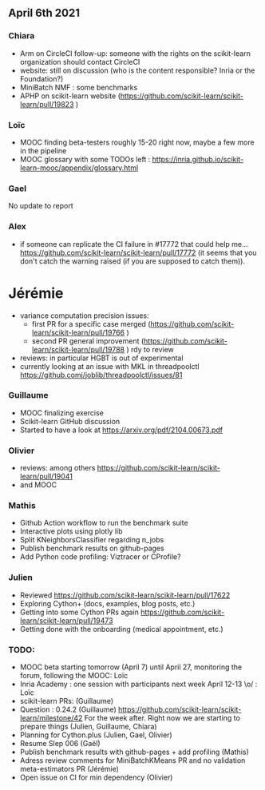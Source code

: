 ## April 6th 2021

### Chiara
- Arm on CircleCI follow-up: someone with the rights on the scikit-learn organization should contact CircleCI
- website: still on discussion (who is the content responsible? Inria or the Foundation?)
- MiniBatch NMF : some benchmarks
- APHP on scikit-learn website (https://github.com/scikit-learn/scikit-learn/pull/19823 )

### Loïc
- MOOC finding beta-testers roughly 15-20 right now, maybe a few more in the pipeline
- MOOC glossary with some TODOs left : https://inria.github.io/scikit-learn-mooc/appendix/glossary.html

### Gael
No update to report

### Alex

- if someone can replicate the CI failure in #17772 that could help me... https://github.com/scikit-learn/scikit-learn/pull/17772
  (it seems that you don't catch the warning raised (if you are supposed to catch them)).

# Jérémie
- variance computation precision issues:
    - first PR for a specific case merged (https://github.com/scikit-learn/scikit-learn/pull/19766 )
    - second PR general improvement (https://github.com/scikit-learn/scikit-learn/pull/19788 ) rdy to review
- reviews: in particular HGBT is out of experimental
- currently looking at an issue with MKL in threadpoolctl https://github.comj/joblib/threadpoolctl/issues/81

### Guillaume
- MOOC finalizing exercise
- Scikit-learn GitHub discussion
- Started to have a look at https://arxiv.org/pdf/2104.00673.pdf

### Olivier
- reviews: among others https://github.com/scikit-learn/scikit-learn/pull/19041 
- and MOOC

### Mathis
- Github Action workflow to run the benchmark suite
- Interactive plots using plotly lib
- Split KNeighborsClassifier regarding n_jobs
- Publish benchmark results on github-pages
- Add Python code profiling: Viztracer or CProfile?

### Julien 
 - Reviewed https://github.com/scikit-learn/scikit-learn/pull/17622
 - Exploring Cython+ (docs, examples, blog posts, etc.)
 - Getting into some Cython PRs again
     https://github.com/scikit-learn/scikit-learn/pull/19473
 - Getting done with the onboarding (medical appointment, etc.)

### TODO:

- MOOC beta starting tomorrow (April 7) until April 27, monitoring the forum, following the MOOC: Loïc
- Inria Academy : one session with participants next week April 12-13 \o/ : Loïc
- scikit-learn PRs: (Guillaume)
- Question : 0.24.2 (Guillaume) https://github.com/scikit-learn/scikit-learn/milestone/42
  For the week after. Right now we are starting to prepare things (Julien, Guillaume, Chiara)
- Planning for Cython.plus (Julien, Gael, Olivier)
- Resume Slep 006 (Gaël)
- Publish benchmark results with github-pages + add profiling (Mathis)
- Adress review comments for MiniBatchKMeans PR and no validation meta-estimators PR (Jérémie)
- Open issue on CI for min dependency (Olivier)
